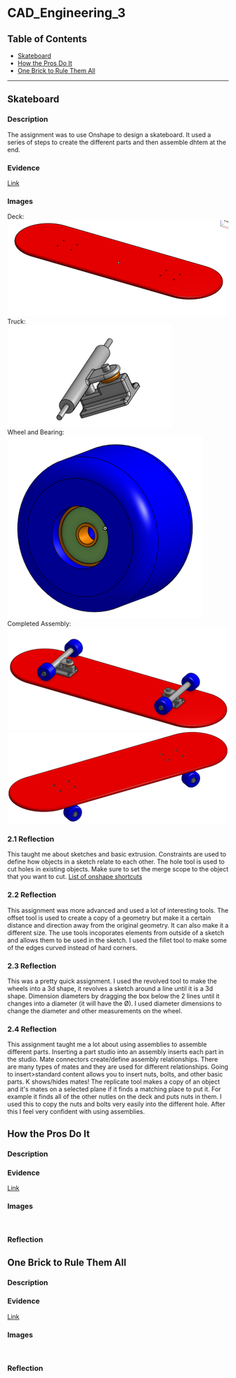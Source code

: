 # CAD_Engineering_3

## Table of Contents
* [Skateboard](#Skateboard)
* [How the Pros Do It](#How-the-Pros-Do-It)
* [One Brick to Rule Them All](#One-Brick-to-Rule-Them-All)
---

## Skateboard

### Description
The assignment was to use Onshape to design a skateboard. It used a series of steps to create the different parts and then assemble dhtem at the end.

### Evidence
<a href="https://cvilleschools.onshape.com/documents/288675728f45857f89d27cd0/w/37056636cad008ce294aa947/e/01700fa2b637d8478c93058f?renderMode=0&uiState=6169d83a4f1cb46215ff38fc">Link</a>

### Images
Deck:  
<img src="https://github.com/jconkli07/CAD_Engineering_3/blob/78847b7a2ad38cd0dc8127cb4698f5782e5644e1/Files/deck.png"/>  
Truck:  
<img src="https://github.com/jconkli07/CAD_Engineering_3/blob/a4d409d7b1a6e5ba9f5447a2646428e42847c24d/Files/truck.png"/>  
Wheel and Bearing:  
<img src="https://github.com/jconkli07/CAD_Engineering_3/blob/b2783afd305fb7d5fa5d16511d0185845a2fa94e/Files/wheel_bearing.png"/>  
Completed Assembly:  
<img src="https://github.com/jconkli07/CAD_Engineering_3/blob/a18137ad70eacfc7766029234b27d21cc0639b5a/Files/skateboard_bottom.PNG"/>  
<img src="https://github.com/jconkli07/CAD_Engineering_3/blob/03f45904b6f695aeb3ec011015b26b0a9300589c/Files/skateboard_top.PNG"/>

### 2.1 Reflection
This taught me about sketches and basic extrusion. Constraints are used to define how objects in a sketch relate to each other. The hole tool is used to cut holes in existing objects. Make sure to set the merge scope to the object that you want to cut. <a href="https://www.onshape.com/en/resource-center/tech-tips/tech-tip-keyboard-shortcuts">List of onshape shortcuts</a>

### 2.2 Reflection
This assignment was more advanced and used a lot of interesting tools. The offset tool is used to create a copy of a geometry but make it a certain distance and direction away from the original geometry. It can also make it a different size. The use tools incoporates elements from outside of a sketch and allows them to be used in the sketch. I used the fillet tool to make some of the edges curved instead of hard corners.

### 2.3 Reflection
This was a pretty quick assignment. I used the revolved tool to make the wheels into a 3d shape, it revolves a sketch around a line until it is a 3d shape. Dimension diameters by dragging the box below the 2 lines until it changes into a diameter (it will have the Ø). I used diameter dimensions to change the diameter and other measurements on the wheel.

### 2.4 Reflection
This assignment taught me a lot about using assemblies to assemble different parts. Inserting a part studio into an assembly inserts each part in the studio. Mate connectors create/define assembly relationships. There are many types of mates and they are used for different relationships. Going to insert>standard content allows you to insert nuts, bolts, and other basic parts. K shows/hides mates! The replicate tool makes a copy of an object and it's mates on a selected plane if it finds a matching place to put it. For example it finds all of the other nutles on the deck and puts nuts in them. I used this to copy the nuts and bolts very easily into the different hole. After this I feel very confident with using assemblies.

## How the Pros Do It

### Description


### Evidence
<a href="https://cvilleschools.onshape.com/documents/140000b1ffd88d385825de9d/w/299a53230c0b333ab9ba8638/e/9b63aca5b7b2be4813086b44?configuration=List_MExNjhXPJrqiOi%3D_1x4%3BList_mggwyziwim1nt1%3DDefault%3BList_t70Zbk08WrZfyG%3DBlue&renderMode=0&uiState=617aabc8839a2f1cf487230f">Link</a>

### Images
<img src=""/>

### Reflection


## One Brick to Rule Them All

### Description


### Evidence
<a href="https://cvilleschools.onshape.com/documents/140000b1ffd88d385825de9d/w/299a53230c0b333ab9ba8638/e/9b63aca5b7b2be4813086b44?configuration=List_MExNjhXPJrqiOi%3D_1x4%3BList_mggwyziwim1nt1%3DDefault%3BList_t70Zbk08WrZfyG%3DBlue&renderMode=0&uiState=617aabc8839a2f1cf487230f">Link</a>

### Images
<img src=""/>

### Reflection
